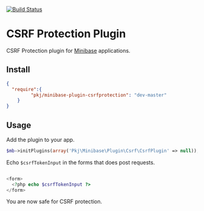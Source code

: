 [![Build Status](https://travis-ci.org/peec/minibase-plugin-csrfprotection.png?branch=master)](https://travis-ci.org/peec/minibase-plugin-csrfprotection)

# CSRF Protection Plugin

CSRF Protection plugin for [Minibase](http://github.com/peec/minibase) applications.


## Install

```json
{
  "require":{
	     "pkj/minibase-plugin-csrfprotection": "dev-master"
	}
}

```


## Usage

Add the plugin to your app.

```php
$mb->initPlugins(array('Pkj\Minibase\Plugin\Csrf\CsrfPlugin' => null));
```

Echo `$csrfTokenInput` in the forms that does post requests.

```php

<form>
  <?php echo $csrfTokenInput ?>
</form>

```

You are now safe for CSRF protection.

